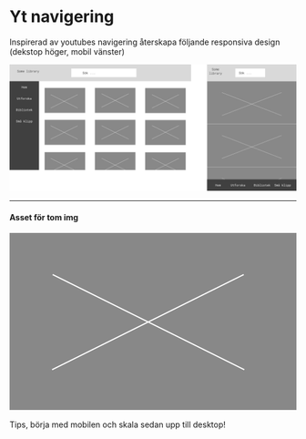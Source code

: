 # Yt navigering

Inspirerad av youtubes navigering återskapa följande responsiva design (dekstop höger, mobil vänster)

![YT navigering](assets/yt_nav.svg)

- - -

#### Asset för tom img

![Asset för tom img](assets/empty_img.svg)

Tips, börja med mobilen och skala sedan upp till desktop!
